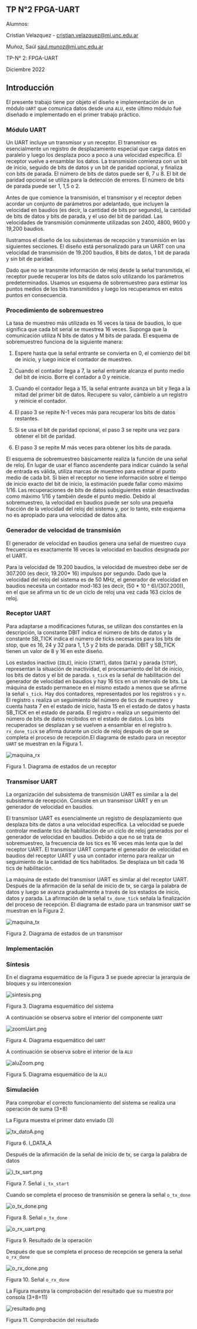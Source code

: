 ## TP N°2 FPGA-UART

Alumnos:

Cristian Velazquez - cristian.velazquez@mi.unc.edu.ar

Muñoz, Saúl  saul.munoz@mi.unc.edu.ar 

TP-N° 2: FPGA-UART

Diciembre 2022

## Introducción


El presente trabajo tiene por objeto el diseño e implementación de un módulo `UART` que comunica datos desde una `ALU`, este último módulo fué diseñado e implementado en el primer trabajo práctico. 



### Módulo UART

Un UART incluye un transmisor y un receptor. El transmisor es esencialmente un registro de desplazamiento especial que carga datos en paralelo y luego los desplaza poco a poco a una velocidad específica. El receptor vuelve a ensamblar los datos. La transmisión comienza con un bit de inicio, seguido de bits de datos y un bit de paridad opcional, y finaliza con bits de parada. El número de bits de datos puede ser 6, 7 u 8. El bit de paridad opcional se utiliza para la detección de errores. El número de bits de parada puede ser 1, 1,5 o 2. 

Antes de que comience la transmisión, el transmisor y el receptor deben acordar un conjunto de parámetros por adelantado, que incluyen la velocidad en baudios (es decir, la cantidad de bits por segundo), la cantidad de bits de datos y bits de parada, y el uso del bit de paridad. Las velocidades de transmisión comúnmente utilizadas son 2400, 4800, 9600 y 19,200 baudios.


Ilustramos el diseño de los subsistemas de recepción y transmisión en las siguientes secciones. El diseño está personalizado para un UART con una velocidad de transmisión de 19.200 baudios, 8 bits de datos, 1 bit de parada y sin bit de paridad.

Dado que no se transmite información de reloj desde la señal transmitida, el receptor puede recuperar los bits de datos solo utilizando los parámetros predeterminados. Usamos un esquema de sobremuestreo para estimar los puntos medios de los bits transmitidos y luego los recuperamos en estos puntos en consecuencia.

### Procedimiento de sobremuestreo

La tasa de muestreo más utilizada es 16 veces la tasa de baudios, lo que significa que cada bit serial se muestrea 16 veces. Suponga que la comunicación utiliza N bits de datos y M bits de parada. El esquema de sobremuestreo funciona de la siguiente manera:

1. Espere hasta que la señal entrante se convierta en 0, el comienzo del bit de inicio, y luego inicie el contador de muestreo.

2. Cuando el contador llega a 7, la señal entrante alcanza el punto medio del bit de inicio. Borre el contador a 0 y reinicie.

3. Cuando el contador llega a 15, la señal entrante avanza un bit y llega a la mitad del primer bit de datos. Recupere su valor, cámbielo a un registro y reinicie el contador.

4. El paso 3 se repite N-1 veces más para recuperar los bits de datos restantes.

5. Si se usa el bit de paridad opcional, el paso 3 se repite una vez para obtener el bit de paridad.

6. El paso 3 se repite M más veces para obtener los bits de parada.

El esquema de sobremuestreo básicamente realiza la función de una señal de reloj. En lugar de usar el flanco ascendente para indicar cuándo la señal de entrada es válida, utiliza marcas de muestreo para estimar el punto medio de cada bit. Si bien el receptor no tiene información sobre el tiempo de inicio exacto del bit de inicio, la estimación puede fallar como máximo 1/16. Las recuperaciones de bits de datos subsiguientes están desactivadas como máximo 1/16 y también desde el punto medio. Debido al sobremuestreo, la velocidad en baudios puede ser solo una pequeña fracción de la velocidad del reloj del sistema y, por lo tanto, este esquema no es apropiado para una velocidad de datos alta.


### Generador de velocidad de transmisión

El generador de velocidad en baudios genera una señal de muestreo cuya frecuencia es exactamente 16 veces la velocidad en baudios designada por el UART.

Para la velocidad de 19.200 baudios, la velocidad de muestreo debe ser de 307.200 (es decir, 19.200* 16) impulsos por segundo. Dado que la velocidad del reloj del sistema es de 50 MHz, el generador de velocidad en baudios necesita un contador mod-163 (es decir, (50 * 10 ^ 6)/(307.200)), en el que se afirma un tic de un ciclo de reloj una vez cada 163 ciclos de reloj. 

### Receptor UART

Para adaptarse a modificaciones futuras, se utilizan dos constantes en la descripción, la constante DBIT indica el número de bits de datos y la constante SB_TICK indica el número de ticks necesarios para los bits de stop, que es 16, 24 y 32 para 1, 1,5 y 2 bits de parada. DBIT y SB_TICK tienen un valor de 8 y 16 en este diseño.

Los estados inactivo (`IDLE`), inicio (`START`), datos (`DATA`) y parada (`STOP`), representan la situación de inactividad, el procesamiento del bit de inicio, los bits de datos y el bit de parada. `s_tick` es la señal de habilitación del generador de velocidad en baudios y hay 16 tics en un intervalo de bits. La máquina de estado permanece en el mismo estado a menos que se afirme la señal `s_tick`. Hay dos contadores, representados por los registros `s` y `n`. El registro `s` realiza un seguimiento del número de tics de muestreo y cuenta hasta 7 en el estado de inicio, hasta 15 en el estado de datos y hasta SB_TICK en el estado de parada. El registro `n` realiza un seguimiento del número de bits de datos recibidos en el estado de datos. Los bits recuperados se desplazan y se vuelven a ensamblar en el registro `b`. `rx_done_tick` se afirma durante un ciclo de reloj después de que se completa el proceso de recepción.El diagrama de estado para un receptor `UART` se muestran en la Figura 1.


![maquina_rx](./image/maquina_rx.png)


Figura 1. Diagrama de estados de un receptor

### Transmisor UART

La organización del subsistema de transmisión UART es similar a la del subsistema de recepción. Consiste en un transmisor UART y en un generador de velocidad en baudios.

El transmisor UART es esencialmente un registro de desplazamiento que desplaza bits de datos a una velocidad específica. La velocidad se puede controlar mediante tics de habilitación de un ciclo de reloj generados por el generador de velocidad en baudios. Debido a que no se trata de sobremuestreo, la frecuencia de los tics es 16 veces más lenta que la del receptor UART. El transmisor UART comparte el generador de velocidad en baudios del receptor UART y usa un contador interno para realizar un seguimiento de la cantidad de tics habilitados. Se desplaza un bit cada 16 tics de habilitación.


La máquina de estado del transmisor UART es similar al del receptor UART. Después de la afirmación de la señal de inicio de tx, se carga la palabra de datos y luego se avanza gradualmente a través de los estados de inicio, datos y parada. La afirmación de la señal `tx_done_tick` señala la finalización del proceso de recepción. El diagrama de estado para un transmisor `UART` se muestran en la Figura 2.

![maquina_tx](./image/maquina_tx.png)

Figura 2. Diagrama de estados de un transmisor

### Implementación

### Síntesis

En el diagrama esquemático de la Figura 3 se puede apreciar la jerarquia de bloques y su interconexion


![sintesis.png](./image/sintesis.png)

Figura 3. Diagrama esquemático del sistema

A continuación se observa sobre el interior del componente `UART`

![zoomUart.png](./image/zoomUart.png)

Figura 4. Diagrama esquemático del `UART`

A continuación se observa sobre el interior de la `ALU`

![aluZoom.png](./image/aluZoom.png)


Figura 5. Diagrama esquemático de la `ALU`

### Simulación

Para comprobar el correcto funcionamiento del sistema se realiza una operación de suma (3+8)

La Figura muestra el primer dato enviado (3)

![tx_datoA.png](./image/tx_datoA.png)

Figura 6. I_DATA_A


Después de la afirmación de la señal de inicio de tx, se carga la palabra de datos

![i_tx_sart.png](./image/i_tx_sart.png)

Figura 7. Señal `i_tx_start`


Cuando se completa el proceso de transmisión se genera la señal `o_tx_done`

![o_tx_done.png](./image/o_tx_done.png)

Figura 8. Señal `o_tx_done`


![o_rx_uart.png](./image/o_rx_uart.png)

Figura 9. Resultado de la operación

Después de que se completa el proceso de recepción se genera la señal `o_rx_done`

![o_rx_done.png](./image/o_rx_done.png)

Figura 10. Señal `o_rx_done`

La Figura muestra la comprobación del resultado que su muestra por consola (3+8=11)


![resultado.png](./image/resultado.png)

Figura 11. Comprobación del resultado

